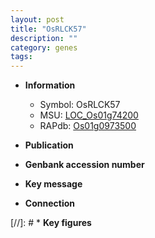 ```yaml
---
layout: post
title: "OsRLCK57"
description: ""
category: genes
tags: 
---
```


* **Information**  
    + Symbol: OsRLCK57  
    + MSU: [LOC_Os01g74200](http://rice.uga.edu/cgi-bin/ORF_infopage.cgi?orf=LOC_Os01g74200)  
    + RAPdb: [Os01g0973500](http://rapdb.dna.affrc.go.jp/viewer/gbrowse_details/irgsp1?name=Os01g0973500)  

* **Publication**  

* **Genbank accession number**  

* **Key message**  

* **Connection**  

[//]: # * **Key figures**  


